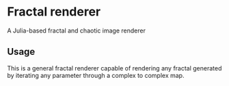# Fractal renderer

A Julia-based fractal and chaotic image renderer

## Usage

This is a general fractal renderer capable of rendering any fractal generated by iterating any parameter through a complex to complex map.
